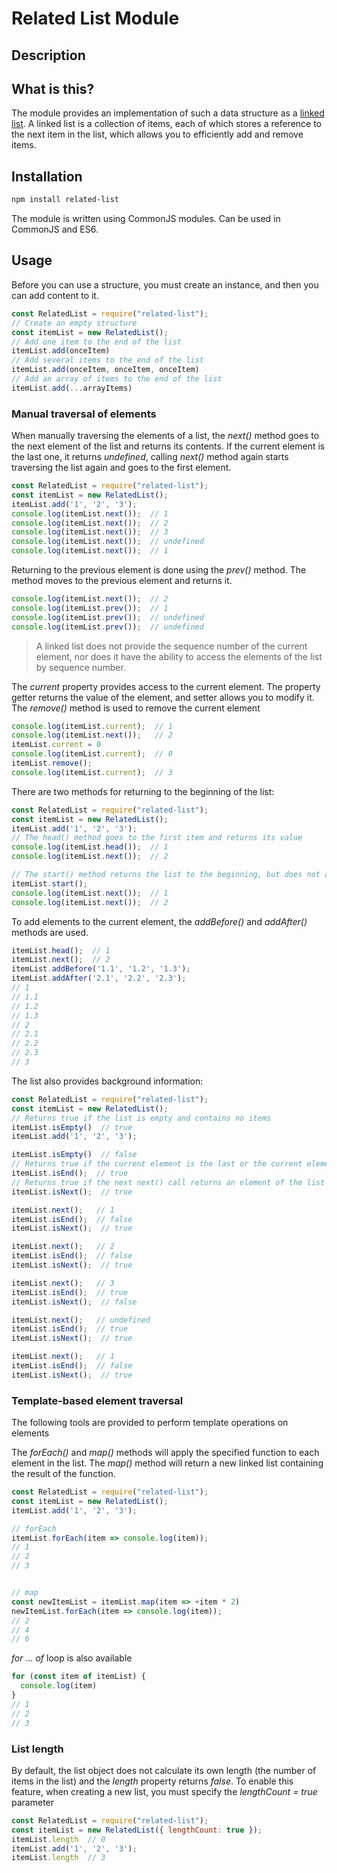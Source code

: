 # Related List Module

## Description

## What is this?

The module provides an implementation of such a data structure as a [linked list](https://en.wikipedia.org/wiki/Linked_list). A linked list is a collection of items, each of which stores a reference to the next item in the list, which allows you to efficiently add and remove items.

## Installation

```bash
npm install related-list
```

The module is written using CommonJS modules. Can be used in CommonJS and ES6.

## Usage

Before you can use a structure, you must create an instance, and then you can add content to it.

```js
const RelatedList = require("related-list");
// Create an empty structure
const itemList = new RelatedList();
// Add one item to the end of the list
itemList.add(onceItem)
// Add several items to the end of the list
itemList.add(onceItem, onceItem, onceItem)
// Add an array of items to the end of the list
itemList.add(...arrayItems)
```

### Manual traversal of elements
When manually traversing the elements of a list, the *next()* method goes to the next element of the list and returns its contents. If the current element is the last one, it returns *undefined*, calling *next()* method again starts traversing the list again and goes to the first element.

```js
const RelatedList = require("related-list");
const itemList = new RelatedList();
itemList.add('1', '2', '3');
console.log(itemList.next());  // 1
console.log(itemList.next());  // 2
console.log(itemList.next());  // 3
console.log(itemList.next());  // undefined
console.log(itemList.next());  // 1
```

Returning to the previous element is done using the *prev()* method. The method moves to the previous element and returns it.

```js
console.log(itemList.next());  // 2
console.log(itemList.prev());  // 1
console.log(itemList.prev());  // undefined
console.log(itemList.prev());  // undefined
```

> A linked list does not provide the sequence number of the current element, nor does it have the ability to access the elements of the list by sequence number.

The *current* property provides access to the current element. The property getter returns the value of the element, and setter allows you to modify it. The *remove()* method is used to remove the current element

```js
console.log(itemList.current);  // 1
console.log(itemList.next());   // 2
itemList.current = 0
console.log(itemList.current);  // 0
itemList.remove();
console.log(itemList.current);  // 3
```

There are two methods for returning to the beginning of the list:

```js
const RelatedList = require("related-list");
const itemList = new RelatedList();
itemList.add('1', '2', '3');
// The head() method goes to the first item and returns its value
console.log(itemList.head());  // 1
console.log(itemList.next());  // 2

// The start() method returns the list to the beginning, but does not assign the current item. This method is used to call the next() method sequentially
itemList.start();
console.log(itemList.next());  // 1
console.log(itemList.next());  // 2
```

To add elements to the current element, the *addBefore()* and *addAfter()* methods are used.

```js
itemList.head();  // 1
itemList.next();  // 2
itemList.addBefore('1.1', '1.2', '1.3');
itemList.addAfter('2.1', '2.2', '2.3');
// 1
// 1.1
// 1.2
// 1.3
// 2
// 2.1
// 2.2
// 2.3
// 3
```


The list also provides background information:

```js
const RelatedList = require("related-list");
const itemList = new RelatedList();
// Returns true if the list is empty and contains no items
itemList.isEmpty()  // true
itemList.add('1', '2', '3');

itemList.isEmpty()  // false
// Returns true if the current element is the last or the current element is not selected
itemList.isEnd();  // true
// Returns true if the next next() call returns an element of the list
itemList.isNext();  // true

itemList.next();   // 1
itemList.isEnd();  // false
itemList.isNext();  // true

itemList.next();   // 2
itemList.isEnd();  // false
itemList.isNext();  // true

itemList.next();   // 3
itemList.isEnd();  // true
itemList.isNext();  // false

itemList.next();   // undefined
itemList.isEnd();  // true
itemList.isNext();  // true

itemList.next();   // 1
itemList.isEnd();  // false
itemList.isNext();  // true
```

### Template-based element traversal

The following tools are provided to perform template operations on elements

The *forEach()* and *map()* methods will apply the specified function to each element in the list. The *map()* method will return a new linked list containing the result of the function.


```js
const RelatedList = require("related-list");
const itemList = new RelatedList();
itemList.add('1', '2', '3');

// forEach
itemList.forEach(item => console.log(item));
// 1
// 2
// 3


// map
const newItemList = itemList.map(item => +item * 2)
newItemList.forEach(item => console.log(item));
// 2
// 4
// 6
```

*for ... of* loop is also available

```js
for (const item of itemList) {
  console.log(item)
}
// 1
// 2
// 3
```

### List length

By default, the list object does not calculate its own length (the number of items in the list) and the *length* property returns *false*. To enable this feature, when creating a new list, you must specify the *lengthCount = true* parameter

```js
const RelatedList = require("related-list");
const itemList = new RelatedList({ lengthCount: true });
itemList.length  // 0
itemList.add('1', '2', '3');
itemList.length  // 3
```